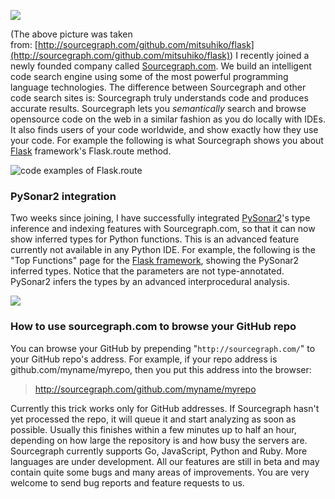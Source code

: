 ![](https://substackcdn.com/image/fetch/w_1456,c_limit,f_auto,q_auto:good,fl_progressive:steep/https%3A%2F%2Fbucketeer-e05bbc84-baa3-437e-9518-adb32be77984.s3.amazonaws.com%2Fpublic%2Fimages%2F01ff6607-60b5-4bf2-a849-16970fb9823e_400x162.png)

<span>(The above picture was taken from: </span>[http://sourcegraph.com/github.com/mitsuhiko/flask](http://sourcegraph.com/github.com/mitsuhiko/flask)<span>) I recently joined a newly founded company called</span> [Sourcegraph.com](http://www.sourcegraph.com)<span>. We build an intelligent code search engine using some of the most powerful programming language technologies. The difference between Sourcegraph and other code search sites is: Sourcegraph truly understands code and produces accurate results. Sourcegraph lets you</span> _semantically_ <span>search and browse opensource code on the web in a similar fashion as you do locally with IDEs. It also finds users of your code worldwide, and show exactly how they use your code. For example the following is what Sourcegraph shows you about</span> [Flask](http://sourcegraph.com/github.com/mitsuhiko/flask)<span> framework's Flask.route method.</span>

![](https://substackcdn.com/image/fetch/w_1456,c_limit,f_auto,q_auto:good,fl_progressive:steep/https%3A%2F%2Fbucketeer-e05bbc84-baa3-437e-9518-adb32be77984.s3.amazonaws.com%2Fpublic%2Fimages%2F4d571736-2e07-46f9-b86c-b809ebb3ca3c_300x279.png "code examples of Flask.route")

### PySonar2 integration

<span>Two weeks since joining, I have successfully integrated</span> [PySonar2](http://github.com/yinwang0/pysonar2)<span>'s type inference and indexing features with Sourcegraph.com, so that it can now show inferred types for Python functions. This is an advanced feature currently not available in any Python IDE. For example, the following is the "Top Functions" page for the</span> [Flask framework](http://flask.pocoo.org)<span>, showing the PySonar2 inferred types. Notice that the parameters are not type-annotated. PySonar2 infers the types by an advanced interprocedural analysis.</span>

![](https://substackcdn.com/image/fetch/w_1456,c_limit,f_auto,q_auto:good,fl_progressive:steep/https%3A%2F%2Fbucketeer-e05bbc84-baa3-437e-9518-adb32be77984.s3.amazonaws.com%2Fpublic%2Fimages%2Fd863698a-1fbe-4e9f-b037-c21d07cb2999_300x240.png)

### How to use sourcegraph.com to browse your GitHub repo

<span>You can browse your GitHub by prepending "</span>`http://sourcegraph.com/`<span>" to your GitHub repo's address. For example, if your repo address is github.com/myname/myrepo, then you put this address into the browser:</span>

> http://sourcegraph.com/github.com/myname/myrepo

Currently this trick works only for GitHub addresses. If Sourcegraph hasn't yet processed the repo, it will queue it and start analyzing as soon as possible. Usually this finishes within a few minutes up to half an hour, depending on how large the repository is and how busy the servers are. Sourcegraph currently supports Go, JavaScript, Python and Ruby. More languages are under development. All our features are still in beta and may contain quite some bugs and many areas of improvements. You are very welcome to send bug reports and feature requests to us.

